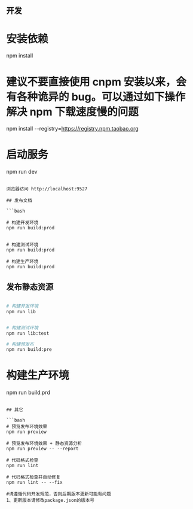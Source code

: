 
## 开发

# 安装依赖
npm install

# 建议不要直接使用 cnpm 安装以来，会有各种诡异的 bug。可以通过如下操作解决 npm 下载速度慢的问题
npm install --registry=https://registry.npm.taobao.org

# 启动服务
npm run dev
```

浏览器访问 http://localhost:9527

## 发布文档

```bash

# 构建开发环境
npm run build:prod


# 构建测试环境
npm run build:prod

# 构建生产环境
npm run build:prod
```

## 发布静态资源

```bash

# 构建开发环境
npm run lib


# 构建测试环境
npm run lib:test

# 构建预发布
npm run build:pre
```

# 构建生产环境
npm run build:prd
```

## 其它

```bash
# 预览发布环境效果
npm run preview

# 预览发布环境效果 + 静态资源分析
npm run preview -- --report

# 代码格式检查
npm run lint

# 代码格式检查并自动修复
npm run lint -- --fix

#请遵循代码开发规范，否则后期版本更新可能有问题
1、更新版本请修改package.json的版本号


```

